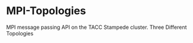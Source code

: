 # MPI-Topologies
 MPI message passing API on the TACC Stampede cluster. Three Different Topologies 
